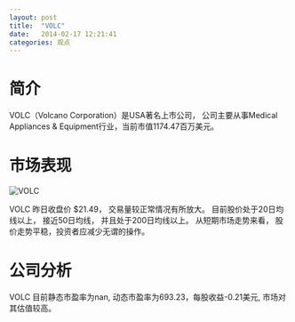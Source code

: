 ```yaml
---
layout: post
title:  "VOLC"
date:   2014-02-17 12:21:41
categories: 观点
---
```


# 简介
VOLC（Volcano Corporation）是USA著名上市公司，
公司主要从事Medical Appliances & Equipment行业，当前市值1174.47百万美元。

# 市场表现

![VOLC](http://finviz.com/chart.ashx?t=VOLC&ty=c&ta=1&p=d&s=l)

VOLC 昨日收盘价 $21.49，
交易量较正常情况有所放大。
目前股价处于20日均线以上，
接近50日均线，
并且处于200日均线以上。
从短期市场走势来看，
股价走势平稳，投资者应减少无谓的操作。

# 公司分析
VOLC 目前静态市盈率为nan, 动态市盈率为693.23，每股收益-0.21美元,
市场对其估值较高。
